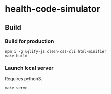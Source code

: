 # health-code-simulator

## Build

### Build for production

```shell
npm i -g uglify-js clean-css-cli html-minifier
make build
```

### Launch local server

Requires python3.

```shell
make serve
```
